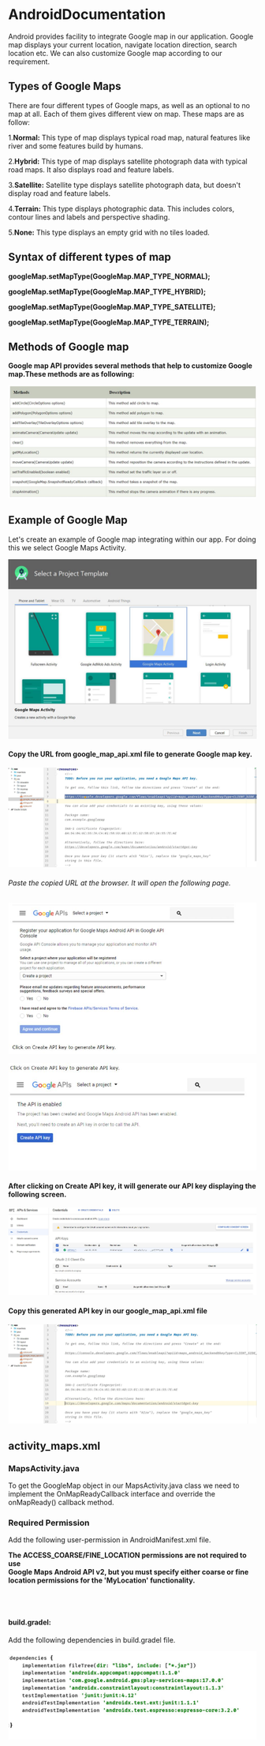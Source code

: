 # AndroidDocumentation
<P>Android provides facility to integrate Google map in our application. Google map displays your current location, navigate location direction, search location etc. We can also customize Google map according to our requirement.</P>

## Types of Google Maps
<p> There are four different types of Google maps, as well as an optional to no map at all. Each of them gives different view on map. These maps are as follow:</p>

1.**Normal:**  This type of map displays typical road map, natural features like river and some features build by humans.

2.**Hybrid:**  This type of map displays satellite photograph data with typical road maps. It also displays road and feature labels.

3.**Satellite:**  Satellite type displays satellite photograph data, but doesn't display road and feature labels.

4.**Terrain:**  This type displays photographic data. This includes colors, contour lines and labels and perspective shading.

5.**None:**  This type displays an empty grid with no tiles loaded.

## Syntax of different types of map

**googleMap.setMapType(GoogleMap.MAP_TYPE_NORMAL);**

**googleMap.setMapType(GoogleMap.MAP_TYPE_HYBRID);**

**googleMap.setMapType(GoogleMap.MAP_TYPE_SATELLITE);** 

**googleMap.setMapType(GoogleMap.MAP_TYPE_TERRAIN);** 

## Methods of Google map  

**Google map API provides several methods that help to customize Google map.These methods are as following:**

![androidfile](images/fig1.JPG)

## Example of Google Map

<p>Let's create an example of Google map integrating within our app. For doing this we select Google Maps Activity.</p>

![androidfile](images/fig2.JPG)

#### Copy the URL from google_map_api.xml file to generate Google map key.

![androidfile](images/fig3.JPG)

###### Paste the copied URL at the browser. It will open the following page.

![androidfile](images/fig4.JPG)

![androidfile](images/fig5.JPG)

#### After clicking on Create API key, it will generate our API key displaying the following screen.

![androidfile](images/fig6.JPG)

#### Copy this generated API key in our google_map_api.xml file

![androidfile](images/fig7.JPG)

## activity_maps.xml

**<fragment xmlns:android="http://schemas.android.com/apk/res/android"  
    xmlns:map="http://schemas.android.com/apk/res-auto"  
    xmlns:tools="http://schemas.android.com/tools"  
    android:id="@+id/map"  
    android:name="com.google.android.gms.maps.SupportMapFragment"  
    android:layout_width="match_parent"  
    android:layout_height="match_parent"  
    tools:context="example.com.mapexample.MapsActivity" />**

### MapsActivity.java

<p>To get the GoogleMap object in our MapsActivity.java class we need to implement the OnMapReadyCallback interface and override the onMapReady() callback method.</p>

### Required Permission

<p>Add the following user-permission in AndroidManifest.xml file.</p>

**The ACCESS_COARSE/FINE_LOCATION permissions are not required to use  
         Google Maps Android API v2, but you must specify either coarse or fine  
         location permissions for the 'MyLocation' functionality.**

**<uses-permission android:name="android.permission.ACCESS_FINE_LOCATION" />  
<uses-permission android:name="android.permission.ACCESS_COARSE_LOCATION" />  
<uses-permission android:name="android.permission.INTERNET" />**  

#### build.gradel:
<p>Add the following dependencies in build.gradel file.</p>

![androidfile](images/fig8.JPG)
